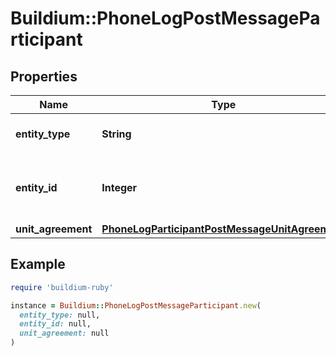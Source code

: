 # Buildium::PhoneLogPostMessageParticipant

## Properties

| Name | Type | Description | Notes |
| ---- | ---- | ----------- | ----- |
| **entity_type** | **String** | The type of participant entity. |  |
| **entity_id** | **Integer** | The unique identifier for the participant entity. |  |
| **unit_agreement** | [**PhoneLogParticipantPostMessageUnitAgreement**](PhoneLogParticipantPostMessageUnitAgreement.md) |  | [optional] |

## Example

```ruby
require 'buildium-ruby'

instance = Buildium::PhoneLogPostMessageParticipant.new(
  entity_type: null,
  entity_id: null,
  unit_agreement: null
)
```

